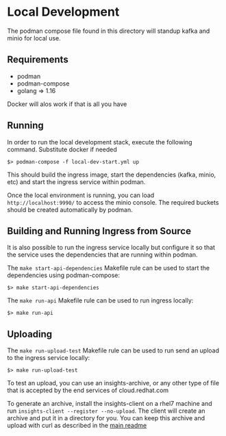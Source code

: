 # Local Development

The podman compose file found in this directory will standup kafka and minio for local use.

## Requirements
* podman
* podman-compose
* golang => 1.16

Docker will alos work if that is all you have

## Running

In order to run the local development stack, execute the following command. Substitute docker if needed

    $> podman-compose -f local-dev-start.yml up

This should build the ingress image, start the dependencies (kafka, minio, etc) and start the ingress
service within podman.

Once the local environment is running, you can load `http://localhost:9990/` to access the minio console.
The required buckets should be created automatically by podman.

## Building and Running Ingress from Source

It is also possible to run the ingress service locally but configure it so that the service uses the
dependencies that are running within podman.

The `make start-api-dependencies` Makefile rule can be used to start the dependencies using podman-compose:

    $> make start-api-dependencies

The `make run-api` Makefile rule can be used to run ingress locally:

    $> make run-api

## Uploading

The `make run-upload-test` Makefile rule can be used to run send an upload to the ingress service locally:

    $> make run-upload-test

To test an upload, you can use an insights-archive, or any other type of file that is accepted by the end services of cloud.redhat.com

To generate an archive, install the insights-client on a rhel7 machine and run `insights-client --register --no-upload`. The client will create an archive and put it in a directory for you. You can keep this archive and upload with curl as described in the [main readme](https://github.com/RedHatInsights/insights-ingress-go#uploading-a-file)

